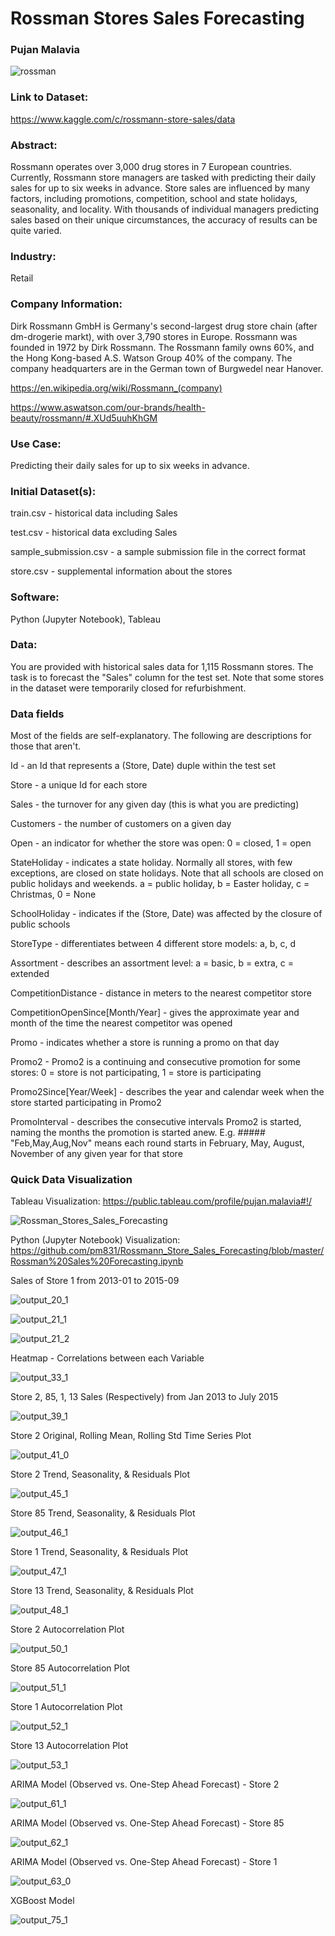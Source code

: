 # Rossman Stores Sales Forecasting
### Pujan Malavia

![rossman](https://user-images.githubusercontent.com/19572673/62430687-d2b39680-b6ed-11e9-83e0-ae936209d6fe.png)

### Link to Dataset:

https://www.kaggle.com/c/rossmann-store-sales/data

### Abstract:
Rossmann operates over 3,000 drug stores in 7 European countries. Currently, Rossmann store managers are tasked with predicting their daily sales for up to six weeks in advance. Store sales are influenced by many factors, including promotions, competition, school and state holidays, seasonality, and locality. With thousands of individual managers predicting sales based on their unique circumstances, the accuracy of results can be quite varied. 

### Industry:
Retail

### Company Information:
Dirk Rossmann GmbH is Germany's second-largest drug store chain (after dm-drogerie markt), with over 3,790 stores in Europe.
Rossmann was founded in 1972 by Dirk Rossmann.
The Rossmann family owns 60%, and the Hong Kong-based A.S. Watson Group 40% of the company. The company headquarters are in the German town of Burgwedel near Hanover.

https://en.wikipedia.org/wiki/Rossmann_(company)

https://www.aswatson.com/our-brands/health-beauty/rossmann/#.XUd5uuhKhGM

### Use Case:
Predicting their daily sales for up to six weeks in advance.

### Initial Dataset(s):
train.csv - historical data including Sales

test.csv - historical data excluding Sales

sample_submission.csv - a sample submission file in the correct format

store.csv - supplemental information about the stores

### Software:
Python (Jupyter Notebook), Tableau

### Data:

You are provided with historical sales data for 1,115 Rossmann stores. The task is to forecast the "Sales" column for the test set. Note that some stores in the dataset were temporarily closed for refurbishment.

### Data fields

Most of the fields are self-explanatory. The following are descriptions for those that aren't.

Id - an Id that represents a (Store, Date) duple within the test set

Store - a unique Id for each store

Sales - the turnover for any given day (this is what you are predicting)

Customers - the number of customers on a given day

Open - an indicator for whether the store was open: 0 = closed, 1 = open

StateHoliday - indicates a state holiday. Normally all stores, with few exceptions, are closed on state holidays. Note that all schools are closed on public holidays and weekends. a = public holiday, b = Easter holiday, c = Christmas, 0 = None

SchoolHoliday - indicates if the (Store, Date) was affected by the closure of public schools

StoreType - differentiates between 4 different store models: a, b, c, d

Assortment - describes an assortment level: a = basic, b = extra, c = extended

CompetitionDistance - distance in meters to the nearest competitor store

CompetitionOpenSince[Month/Year] - gives the approximate year and month of the time the nearest competitor was opened

Promo - indicates whether a store is running a promo on that day

Promo2 - Promo2 is a continuing and consecutive promotion for some stores: 0 = store is not participating, 1 = store is participating

Promo2Since[Year/Week] - describes the year and calendar week when the store started participating in Promo2

PromoInterval - describes the consecutive intervals Promo2 is started, naming the months the promotion is started anew. E.g. ##### "Feb,May,Aug,Nov" means each round starts in February, May, August, November of any given year for that store

### Quick Data Visualization

Tableau Visualization:
https://public.tableau.com/profile/pujan.malavia#!/

![Rossman_Stores_Sales_Forecasting](https://user-images.githubusercontent.com/19572673/80853482-58be2880-8bff-11ea-85ed-9776913c6255.PNG)

Python (Jupyter Notebook) Visualization:
https://github.com/pm831/Rossmann_Store_Sales_Forecasting/blob/master/Rossman%20Sales%20Forecasting.ipynb

Sales of Store 1 from 2013-01 to 2015-09

![output_20_1](https://user-images.githubusercontent.com/19572673/85776145-6a4b1a80-b6ee-11ea-961b-c55918784bdf.png)


![output_21_1](https://user-images.githubusercontent.com/19572673/85776146-6ae3b100-b6ee-11ea-9590-05fcb40f8841.png)


![output_21_2](https://user-images.githubusercontent.com/19572673/85776148-6ae3b100-b6ee-11ea-8e73-06cd43d81377.png)

Heatmap - Correlations between each Variable

![output_33_1](https://user-images.githubusercontent.com/19572673/85776149-6ae3b100-b6ee-11ea-943c-a610cdca4403.png)

Store 2, 85, 1, 13 Sales (Respectively) from Jan 2013 to July 2015

![output_39_1](https://user-images.githubusercontent.com/19572673/85776150-6b7c4780-b6ee-11ea-8065-71fc2ef72e21.png)

Store 2 Original, Rolling Mean, Rolling Std Time Series Plot

![output_41_0](https://user-images.githubusercontent.com/19572673/85776151-6b7c4780-b6ee-11ea-9d11-089b59a858a3.png)

Store 2 Trend, Seasonality, & Residuals Plot

![output_45_1](https://user-images.githubusercontent.com/19572673/85776153-6b7c4780-b6ee-11ea-9d0a-bd8d20d6a3f1.png)

Store 85 Trend, Seasonality, & Residuals Plot

![output_46_1](https://user-images.githubusercontent.com/19572673/85776154-6c14de00-b6ee-11ea-90c9-356f9dc41673.png)

Store 1 Trend, Seasonality, & Residuals Plot

![output_47_1](https://user-images.githubusercontent.com/19572673/85776156-6c14de00-b6ee-11ea-86a9-658f5cbe8db4.png)

Store 13 Trend, Seasonality, & Residuals Plot

![output_48_1](https://user-images.githubusercontent.com/19572673/85776157-6c14de00-b6ee-11ea-958a-d7b6f9208132.png)

Store 2 Autocorrelation Plot

![output_50_1](https://user-images.githubusercontent.com/19572673/85776159-6c14de00-b6ee-11ea-95bd-cfd496833929.png)

Store 85 Autocorrelation Plot

![output_51_1](https://user-images.githubusercontent.com/19572673/85776160-6cad7480-b6ee-11ea-8805-7ad43c2d6979.png)

Store 1 Autocorrelation Plot

![output_52_1](https://user-images.githubusercontent.com/19572673/85776161-6cad7480-b6ee-11ea-92cf-dffc1d141ac0.png)

Store 13 Autocorrelation Plot

![output_53_1](https://user-images.githubusercontent.com/19572673/85776163-6cad7480-b6ee-11ea-8a5d-85a63a3ded4e.png)

ARIMA Model (Observed vs. One-Step Ahead Forecast) - Store 2

![output_61_1](https://user-images.githubusercontent.com/19572673/85776164-6cad7480-b6ee-11ea-9bcb-aa3f0aa7e910.png)

ARIMA Model (Observed vs. One-Step Ahead Forecast) - Store 85

![output_62_1](https://user-images.githubusercontent.com/19572673/85776166-6d460b00-b6ee-11ea-9dd9-14be70c984d0.png)

ARIMA Model (Observed vs. One-Step Ahead Forecast) - Store 1

![output_63_0](https://user-images.githubusercontent.com/19572673/85776167-6d460b00-b6ee-11ea-8566-147042a1165d.png)

XGBoost Model

![output_75_1](https://user-images.githubusercontent.com/19572673/85776168-6d460b00-b6ee-11ea-909b-7e8e39e0c5a3.png)

